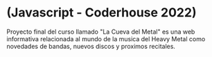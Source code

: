 # (Javascript - Coderhouse 2022)
Proyecto final del curso llamado "La Cueva del Metal" es una web informativa relacionada al mundo de la musica del Heavy Metal como novedades de bandas, nuevos discos y proximos recitales.
